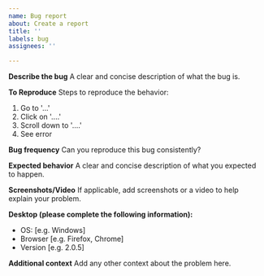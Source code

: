 ```yaml
---
name: Bug report
about: Create a report
title: ''
labels: bug
assignees: ''

---
```


**Describe the bug**
A clear and concise description of what the bug is.

**To Reproduce**
Steps to reproduce the behavior:
1. Go to '...'
2. Click on '....'
3. Scroll down to '....'
4. See error

**Bug frequency**
Can you reproduce this bug consistently?

**Expected behavior**
A clear and concise description of what you expected to happen.

**Screenshots/Video**
If applicable, add screenshots or a video to help explain your problem.

**Desktop (please complete the following information):**
 - OS: [e.g. Windows]
 - Browser [e.g. Firefox, Chrome]
 - Version [e.g. 2.0.5]

**Additional context**
Add any other context about the problem here.
